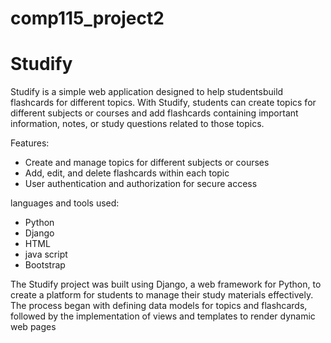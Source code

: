 # comp115_project2
# Studify

Studify is a simple web application designed to help studentsbuild flashcards for different topics. With Studify, students can create topics for different subjects or courses and add flashcards containing important information, notes, or study questions related to those topics.

Features:
- Create and manage topics for different subjects or courses
- Add, edit, and delete flashcards within each topic
- User authentication and authorization for secure access

languages and tools used:
- Python
- Django
- HTML
- java script
- Bootstrap

The Studify project was built using Django, a web framework for Python, to create a platform for students to manage their study materials effectively. The process began with defining data models for topics and flashcards, followed by the implementation of views and templates to render dynamic web pages
